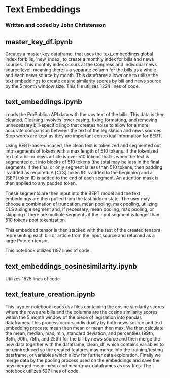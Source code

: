 # Text Embeddings

### Written and coded by John Christenson

## master_key_df.ipynb
Creates a master key dataframe, that uses the text_embeddings global index for bills, 'new_index', to create a monthly index for bills and news sources.  This monthly index occurs at the Congress and individual news source level, meaning there is a separate column for the bills as a whole and each news source by month.  This dataframe allows one to utilize the text embeddings to create cosine similarity scores by bill and news source by the 5 month window size.  This file utilizes 1224 lines of code.


## text_embeddings.ipynb
Loads the ProPublica API data with the raw text of the bills.  This data is then cleaned.  Cleaning involves lower casing, fixing formatting, and removing unnecessary bill-specific lingo that creates noise to allow for a more accurate comparison between the text of the legislation and news sources.  Stop words are kept as they are important contextual information for BERT.  

Using BERT-base-uncased, the clean text is tokenized and segmented out into segments of tokens with a max length of 510 tokens.  If the tokenized text of a bill or news article is over 510 tokens that is when the text is segmented out into blocks of 510 tokens (the total may be less in the final segment).  If the final or only segment is less than 510 tokens, then padding is added as required. A [CLS] token ID is added to the beginning and a [SEP] token ID is added to the end of each segment.  An attention mask is then applied to any padded token.  

These segments are then input into the BERT model and the text embeddings are then pulled from the last hidden state.  The user may choose a combination of truncation, mean pooling, max pooling, utilizing CLS a single segment and, if necessary, mean pooling, max pooling, or skipping if there are multiple segments if the input segment is longer than 510 tokens post tokenization.  

This embedded tensor is then stacked with the rest of the created tensors representing each bill or article from the input source and returned as a large Pytorch tensor.

This notebook utilizes 1197 lines of code.
  



## text_embeddings_cosinesimilarity.ipynb
Utilizes 1525 lines of code



  
## text_feature_creation.ipynb
This juypter notebook reads csv files containing the cosine similarity scores where the rows are bills and the columns are the cosine similarity scores within the 5 month window of the piece of legislation into pandas dataframes.  This process occurs individually by both news source and text embedding process: mean then mean or mean then max.  We then calculate the mean, median, max, min, standard deviation, and percentiles (99th, 95th, 90th, 75th, and 25th) for the bill by news source and then merge the new data together with the dataframe, clean_df, which contains variables to be reintroduced so the created features may merge into the training/testing dataframe, or variables which allow for further data exploration.  Finally we merge data by the pooling process used on the embeddings and save the new merged mean-mean and mean-max dataframes as csv files.  The notebook utilizes 527 lines of code.
